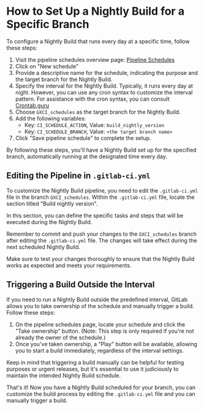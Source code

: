 # How to Set Up a Nightly Build for a Specific Branch

To configure a Nightly Build that runs every day at a specific time, follow these steps:

1. Visit the pipeline schedules overview page: [Pipeline Schedules](https://sources.gambio-server.net/gambio/gxdev/-/pipeline_schedules)
2. Click on "New schedule"
3. Provide a descriptive name for the schedule, indicating the purpose and the target branch for the Nightly Build.
4. Specify the interval for the Nightly Build. Typically, it runs every day at night. However, you can use any cron syntax to customize the interval pattern. For assistance with the cron syntax, you can consult [Crontab.guru](https://crontab.guru/)
5. Choose `GXCI_schedules` as the target branch for the Nightly Build.
6. Add the following variables:
    - Key: `CI_SCHEDULE_ACTION`, Value: `build_nightly_version`
    - Key: `CI_SCHEDULE_BRANCH`, Value: `<the target branch name>`
7. Click "Save pipeline schedule" to complete the setup.

By following these steps, you'll have a Nightly Build set up for the specified branch, automatically running at the designated time every day.

## Editing the Pipeline in `.gitlab-ci.yml`

To customize the Nightly Build pipeline, you need to edit the `.gitlab-ci.yml` file in the branch `GXCI_schedules`. Within the `.gitlab-ci.yml` file, locate the section titled "Build nightly version".

In this section, you can define the specific tasks and steps that will be executed during the Nightly Build.

Remember to commit and push your changes to the `GXCI_schedules` branch after editing the `.gitlab-ci.yml` file. The changes will take effect during the next scheduled Nightly Build.

Make sure to test your changes thoroughly to ensure that the Nightly Build works as expected and meets your requirements.

## Triggering a Build Outside the Interval

If you need to run a Nightly Build outside the predefined interval, GitLab allows you to take ownership of the schedule and manually trigger a build. Follow these steps:

1. On the pipeline schedules page, locate your schedule and click the "Take ownership" button. (Note: This step is only required if you're not already the owner of the schedule.)
2. Once you've taken ownership, a "Play" button will be available, allowing you to start a build immediately, regardless of the interval settings.

Keep in mind that triggering a build manually can be helpful for testing purposes or urgent releases, but it's essential to use it judiciously to maintain the intended Nightly Build schedule.

That's it! Now you have a Nightly Build scheduled for your branch, you can customize the build process by editing the `.gitlab-ci.yml` file and you can manually trigger a build.